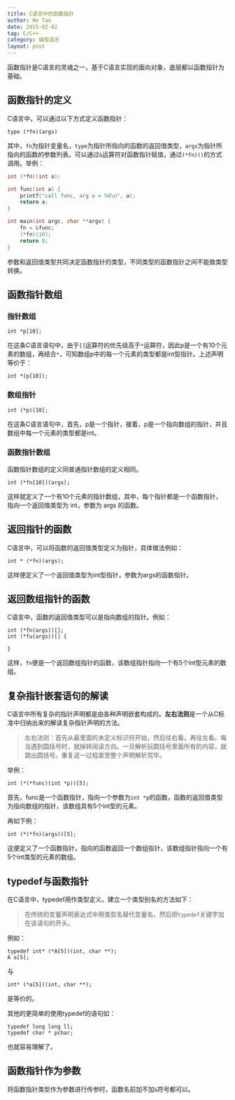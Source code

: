 ```yaml
---
title: C语言中的函数指针
author: He Tao
date: 2015-02-02
tag: C/C++
category: 编程语言
layout: post
---
```


函数指针是C语言的灵魂之一，基于C语言实现的面向对象，底层都以函数指针为基础。

函数指针的定义
---------------

C语言中，可以通过以下方式定义函数指针：

    type (*fn)(args)

其中，`fn`为指针变量名，`type`为指针所指向的函数的返回值类型，`args`为指针所指向的函数的参数列表。可以通过`&`运算符对函数指针赋值，通过`(*fn)()`的方式调用。举例：

<!--more-->

~~~cpp
int (*fn)(int a);

int func(int a) {
    printf("call func, arg a = %d\n", a);
    return a;
}

int main(int argc, char **argv) {
    fn = &func;
    (*fn)(10);
    return 0;
}
~~~

参数和返回值类型共同决定函数指针的类型，不同类型的函数指针之间不能做类型转换。

函数指针数组
------------

### 指针数组

    int *p[10];

在这条C语言语句中，由于`[]`运算符的优先级高于`*`运算符，因此p是一个有10个元素的数组，再结合`*`，可知数组p中的每一个元素的类型都是int型指针。上述声明等价于：

    int *(p[10]);

### 数组指针

    int (*p)[10];

在这条C语言语句中，首先，p是一个指针，接着，p是一个指向数组的指针，并且数组中每一个元素的类型都是int。

### 函数指针数组

函数指针数组的定义同普通指针数组的定义相同。

    int (*fn[10])(args);

这样就定义了一个有10个元素的指针数组，其中，每个指针都是一个函数指针，指向一个返回值类型为 int，参数为 args 的函数。 

返回指针的函数
--------------

C语言中，可以将函数的返回值类型定义为指针，具体做法例如：

    int * (*fn)(args);

这样便定义了一个返回值类型为int型指针，参数为args的函数指针。

返回数组指针的函数
------------------

C语言中，函数的返回值类型可以是指向数组的指针。例如：

    int (*fn(args))[];
    int (*fu(args))[] {
       
    }

这样，`fn`便是一个返回数组指针的函数，该数组指针指向一个有5个int型元素的数组。

复杂指针嵌套语句的解读
----------------------

C语言中所有复杂的指针声明都是由各种声明嵌套构成的。**左右法则**是一个从C标准中归纳出来的解读复杂指针声明的方法。

> 左右法则：首先从最里面的未定义标识符开始，然后往右看，再往左看。每当遇到圆括号时，就掉转阅读方向。一旦解析玩圆括号里面所有的内容，就跳出圆括号。重复这一过程直至整个声明解析完毕。

举例：

    int (*(*func)(int *p))[5];

首先，func是一个函数指针，指向一个参数为`int *p`的函数，函数的返回值类型为指向数组的指针，该数组具有5个int型的元素。

再如下例：

    int (*(*fn)(args))[5];

这便定义了一个函数指针，指向的函数返回一个数组指针，该数组指针指向一个有5个int类型的元素的数组。

typedef与函数指针
-----------------

在C语言中，typedef用作类型定义。建立一个类型别名的方法如下：

> 在传统的变量声明表达式中用类型名替代变量名，然后把`typedef`关键字加在该语句的开头。

例如：

    typedef int* (*A[5])(int, char **);
    A a[5];

与

    int* (*a[5])(int, char **);

是等价的。

其他的更简单的使用typedef的语句如：

    typedef long long ll;
    typedef char * pchar;

也就容易理解了。

函数指针作为参数
----------------

将函数指针类型作为参数进行传参时，函数名前加不加`&`符号都可以。


